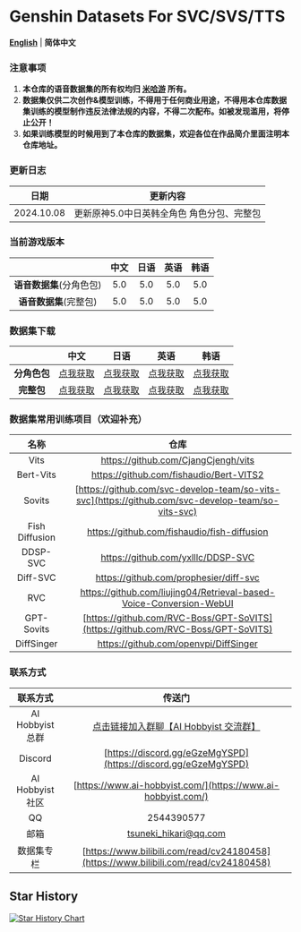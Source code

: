 # Genshin Datasets For SVC/SVS/TTS
[**English**](./README.md) | **简体中文**
### 注意事项
1. **本仓库的语音数据集的所有权均归 [米哈游](https://www.mihoyo.com/) 所有。**
2. **数据集仅供二次创作&模型训练，不得用于任何商业用途，不得用本仓库数据集训练的模型制作违反法律法规的内容，不得二次配布。如被发现滥用，将停止公开！**
3. **如果训练模型的时候用到了本仓库的数据集，欢迎各位在作品简介里面注明本仓库地址。**

### 更新日志

|    日期    |             更新内容              |
| :--------: | :-------------------------------: |
| 2024.10.08 | 更新原神5.0中日英韩全角色 角色分包、完整包 |

### 当前游戏版本

|                          | 中文 | 日语 | 英语 | 韩语 |
| :----------------------: | :--: | :--: | :--: | :--: |
| **语音数据集**(分角色包) | 5.0  | 5.0  | 5.0  | 5.0  |
|  **语音数据集**(完整包)  | 5.0  | 5.0  | 5.0 | 5.0 |

### 数据集下载

|  |                             中文                             |                             日语                             |                             英语                             |                             韩语                             |
| :--------: | :----------------------------------------------------------: | :----------------------------------------------------------: | :----------------------------------------------------------: | :----------------------------------------------------------: |
|   **分角色包**   | [点我获取](https://pan.ai-hobbyist.com/GL/Genshin%20Datasets/%E4%B8%AD%E6%96%87%20-%20Chinese) | [点我获取](https://pan.ai-hobbyist.com/GL/Genshin%20Datasets/%E6%97%A5%E8%AF%AD%20-%20Japanese) | [点我获取](https://pan.ai-hobbyist.com/GL/Genshin%20Datasets/%E8%8B%B1%E8%AF%AD%20-%20English) | [点我获取](https://pan.ai-hobbyist.com/GL/Genshin%20Datasets/%E9%9F%A9%E8%AF%AD%20-%20Korean) |
|   **完整包**   |       [点我获取](https://modelscope.cn/datasets/aihobbyist/Genshin_Dataset/resolve/master/Genshin5.0_CN.7z)       |       [点我获取](https://modelscope.cn/datasets/aihobbyist/Genshin_Dataset/resolve/master/Genshin5.0_JP.7z)       |       [点我获取](https://modelscope.cn/datasets/aihobbyist/Genshin_Dataset/resolve/master/Genshin5.0_EN.7z)       |                            [点我获取](https://modelscope.cn/datasets/aihobbyist/Genshin_Dataset/resolve/master/Genshin5.0_KR.7z)                            |
### 数据集常用训练项目（欢迎补充）

|      名称      |                             仓库                             |
| :------------: | :----------------------------------------------------------: |
|      Vits      |             https://github.com/CjangCjengh/vits              |
|Bert-Vits	| https://github.com/fishaudio/Bert-VITS2  |
|     Sovits     | [https://github.com/svc-develop-team/so-vits-svc](https://github.com/svc-develop-team/so-vits-svc) |
| Fish Diffusion |         https://github.com/fishaudio/fish-diffusion          |
|    DDSP-SVC    |              https://github.com/yxlllc/DDSP-SVC              |
|    Diff-SVC    |            https://github.com/prophesier/diff-svc            |
|      RVC       | https://github.com/liujing04/Retrieval-based-Voice-Conversion-WebUI |
| GPT-Sovits | [https://github.com/RVC-Boss/GPT-SoVITS](https://github.com/RVC-Boss/GPT-SoVITS) |
|   DiffSinger   |            https://github.com/openvpi/DiffSinger             |

### 联系方式

|      联系方式      |                            传送门                            |
| :----------------: | :----------------------------------------------------------: |
| AI Hobbyist总群 | [点击链接加入群聊【AI Hobbyist 交流群】](https://qm.qq.com/q/XrzbluTUAs)|
| Discord | [https://discord.gg/eGzeMgYSPD](https://discord.gg/eGzeMgYSPD) |
|  AI Hobbyist社区   | [https://www.ai-hobbyist.com/](https://www.ai-hobbyist.com/) |
|         QQ         |                          2544390577                          |
|        邮箱        |                    tsuneki_hikari@qq.com                     |
|        数据集专栏        |                    [https://www.bilibili.com/read/cv24180458](https://www.bilibili.com/read/cv24180458)                     |
## Star History

[![Star History Chart](https://api.star-history.com/svg?repos=AI-Hobbyist/Genshin_Datasets&type=Date)](https://star-history.com/#AI-Hobbyist/Genshin_Datasets&Date)

